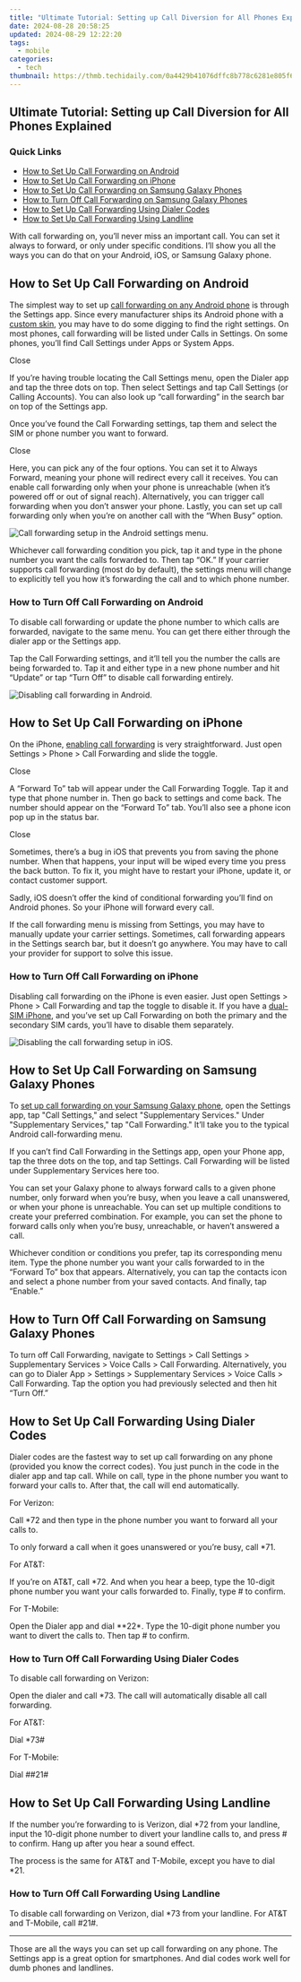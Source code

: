 ```yaml
---
title: "Ultimate Tutorial: Setting up Call Diversion for All Phones Explained"
date: 2024-08-28 20:58:25
updated: 2024-08-29 12:22:20
tags:
  - mobile
categories:
  - tech
thumbnail: https://thmb.techidaily.com/0a4429b41076dffc8b778c6281e805f6a7937a0d2383fe5591ff482b234f870f.jpg
---
```


## Ultimate Tutorial: Setting up Call Diversion for All Phones Explained

### Quick Links

* [How to Set Up Call Forwarding on Android](https://apple-account.techidaily.com/in-2024-how-to-remove-an-airtag-from-your-apple-id-account-from-iphone-12-mini-by-drfone-ios/)
* [How to Set Up Call Forwarding on iPhone](https://screen-mirror.techidaily.com/in-2024-overview-of-the-best-vivo-s18-pro-screen-mirroring-app-drfone-by-drfone-android/)
* [How to Set Up Call Forwarding on Samsung Galaxy Phones](https://article-tips.techidaily.com/discover-the-top-6-android-music-video-platforms/)
* [How to Turn Off Call Forwarding on Samsung Galaxy Phones](https://blog-min.techidaily.com/how-to-restore-wiped-music-on-motorola-edge-40-pro-by-fonelab-android-recover-music/)
* [How to Set Up Call Forwarding Using Dialer Codes](https://windows11.techidaily.com/approaches-to-fix-failed-launch-of-lunar-client-in-windows/)
* [How to Set Up Call Forwarding Using Landline](https://snapchat-videos.techidaily.com/new-2024-approved-kakaotalk-elites-flash-chats-on-snapchat/)

 With call forwarding on, you’ll never miss an important call. You can set it always to forward, or only under specific conditions. I’ll show you all the ways you can do that on your Android, iOS, or Samsung Galaxy phone.

##  How to Set Up Call Forwarding on Android

 The simplest way to set up [call forwarding on any Android phone](https://win-howtos.techidaily.com/expert-tips-for-fixing-the-lenovo-laptop-webcam-malfunction/) is through the Settings app. Since every manufacturer ships its Android phone with a [custom skin](https://android-location-track.techidaily.com/top-7-phone-number-locators-to-track-vivo-y200e-5g-location-drfone-by-drfone-virtual-android/), you may have to do some digging to find the right settings. On most phones, call forwarding will be listed under Calls in Settings. On some phones, you’ll find Call Settings under Apps or System Apps.

Close 

 If you’re having trouble locating the Call Settings menu, open the Dialer app and tap the three dots on top. Then select Settings and tap Call Settings (or Calling Accounts). You can also look up “call forwarding” in the search bar on top of the Settings app.

 Once you’ve found the Call Forwarding settings, tap them and select the SIM or phone number you want to forward.

Close 

 Here, you can pick any of the four options. You can set it to Always Forward, meaning your phone will redirect every call it receives. You can enable call forwarding only when your phone is unreachable (when it’s powered off or out of signal reach). Alternatively, you can trigger call forwarding when you don’t answer your phone. Lastly, you can set up call forwarding only when you’re on another call with the “When Busy” option.

![Call forwarding setup in the Android settings menu.](https://static1.howtogeekimages.com/wordpress/wp-content/uploads/2024/06/screenshot_2024-06-28-21-30-26-043_com-android-phone.jpg) 

 Whichever call forwarding condition you pick, tap it and type in the phone number you want the calls forwarded to. Then tap “OK.” If your carrier supports call forwarding (most do by default), the settings menu will change to explicitly tell you how it’s forwarding the call and to which phone number.

###  How to Turn Off Call Forwarding on Android

 To disable call forwarding or update the phone number to which calls are forwarded, navigate to the same menu. You can get there either through the dialer app or the Settings app.

 Tap the Call Forwarding settings, and it’ll tell you the number the calls are being forwarded to. Tap it and either type in a new phone number and hit “Update” or tap “Turn Off” to disable call forwarding entirely.

![Disabling call forwarding in Android.](https://static1.howtogeekimages.com/wordpress/wp-content/uploads/2024/06/screenshot_2024-06-28-21-43-04-819_com-android-phone.jpg) 

##  How to Set Up Call Forwarding on iPhone

 On the iPhone, [enabling call forwarding](https://video-content-creator.techidaily.com/updated-discover-the-best-public-domain-video-libraries-online-for-2024/) is very straightforward. Just open Settings > Phone > Call Forwarding and slide the toggle.

Close 

 A “Forward To” tab will appear under the Call Forwarding Toggle. Tap it and type that phone number in. Then go back to settings and come back. The number should appear on the “Forward To” tab. You’ll also see a phone icon pop up in the status bar.

Close 

 Sometimes, there’s a bug in iOS that prevents you from saving the phone number. When that happens, your input will be wiped every time you press the back button. To fix it, you might have to restart your iPhone, update it, or contact customer support.

 Sadly, iOS doesn’t offer the kind of conditional forwarding you’ll find on Android phones. So your iPhone will forward every call.

 If the call forwarding menu is missing from Settings, you may have to manually update your carrier settings. Sometimes, call forwarding appears in the Settings search bar, but it doesn’t go anywhere. You may have to call your provider for support to solve this issue.

###  How to Turn Off Call Forwarding on iPhone

 Disabling call forwarding on the iPhone is even easier. Just open Settings > Phone > Call Forwarding and tap the toggle to disable it. If you have a [dual-SIM iPhone](https://unlock-android.techidaily.com/how-to-unlock-honor-magic-5-pro-phone-password-without-factory-reset-by-drfone-android/), and you’ve set up Call Forwarding on both the primary and the secondary SIM cards, you’ll have to disable them separately.

![Disabling the call forwarding setup in iOS.](https://static1.howtogeekimages.com/wordpress/wp-content/uploads/2024/06/img_6078-1.png) 

##  How to Set Up Call Forwarding on Samsung Galaxy Phones

 To [set up call forwarding on your Samsung Galaxy phone](https://fake-location.techidaily.com/thinking-about-changing-your-netflix-region-without-a-vpn-on-vivo-g2-drfone-by-drfone-virtual-android/), open the Settings app, tap "Call Settings," and select "Supplementary Services." Under "Supplementary Services," tap "Call Forwarding." It’ll take you to the typical Android call-forwarding menu.

 If you can’t find Call Forwarding in the Settings app, open your Phone app, tap the three dots on the top, and tap Settings. Call Forwarding will be listed under Supplementary Services here too.

 You can set your Galaxy phone to always forward calls to a given phone number, only forward when you’re busy, when you leave a call unanswered, or when your phone is unreachable. You can set up multiple conditions to create your preferred combination. For example, you can set the phone to forward calls only when you’re busy, unreachable, or haven’t answered a call.

 Whichever condition or conditions you prefer, tap its corresponding menu item. Type the phone number you want your calls forwarded to in the “Forward To” box that appears. Alternatively, you can tap the contacts icon and select a phone number from your saved contacts. And finally, tap “Enable.”

##  How to Turn Off Call Forwarding on Samsung Galaxy Phones

 To turn off Call Forwarding, navigate to Settings > Call Settings > Supplementary Services > Voice Calls > Call Forwarding. Alternatively, you can go to Dialer App > Settings > Supplementary Services > Voice Calls > Call Forwarding. Tap the option you had previously selected and then hit “Turn Off.”

##  How to Set Up Call Forwarding Using Dialer Codes

 Dialer codes are the fastest way to set up call forwarding on any phone (provided you know the correct codes). You just punch in the code in the dialer app and tap call. While on call, type in the phone number you want to forward your calls to. After that, the call will end automatically.

 For Verizon:

 Call \*72 and then type in the phone number you want to forward all your calls to.

 To only forward a call when it goes unanswered or you’re busy, call \*71.

 For AT&T:

 If you’re on AT&T, call \*72\. And when you hear a beep, type the 10-digit phone number you want your calls forwarded to. Finally, type # to confirm.

 For T-Mobile:

 Open the Dialer app and dial \*\*22\*. Type the 10-digit phone number you want to divert the calls to. Then tap # to confirm.

###  How to Turn Off Call Forwarding Using Dialer Codes

 To disable call forwarding on Verizon:

 Open the dialer and call \*73\. The call will automatically disable all call forwarding.

 For AT&T:

 Dial \*73#

 For T-Mobile:

 Dial ##21#

##  How to Set Up Call Forwarding Using Landline

 If the number you’re forwarding to is Verizon, dial \*72 from your landline, input the 10-digit phone number to divert your landline calls to, and press # to confirm. Hang up after you hear a sound effect.

 The process is the same for AT&T and T-Mobile, except you have to dial \*21.

###  How to Turn Off Call Forwarding Using Landline

 To disable call forwarding on Verizon, dial \*73 from your landline. For AT&T and T-Mobile, call #21#.

---

 Those are all the ways you can set up call forwarding on any phone. The Settings app is a great option for smartphones. And dial codes work well for dumb phones and landlines.

<ins class="adsbygoogle"
     style="display:block"
     data-ad-format="autorelaxed"
     data-ad-client="ca-pub-7571918770474297"
     data-ad-slot="1223367746"></ins>



<ins class="adsbygoogle"
     style="display:block"
     data-ad-client="ca-pub-7571918770474297"
     data-ad-slot="8358498916"
     data-ad-format="auto"
     data-full-width-responsive="true"></ins>
